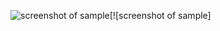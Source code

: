 ![screenshot of sample](https://cdn.discordapp.com/attachments/589341917779722241/789553308669837372/BrandImg.1.png)[![screenshot of sample]



